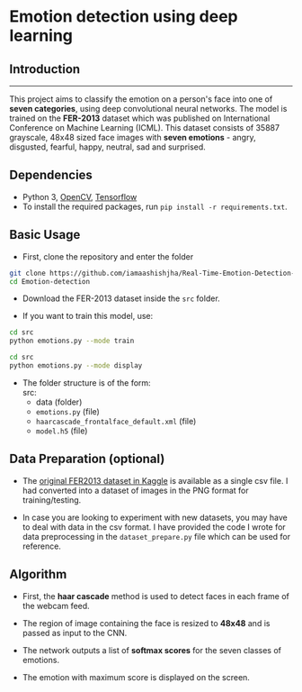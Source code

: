 # Emotion detection using deep learning

## Introduction
****
This project aims to classify the emotion on a person's face into one of **seven categories**, using deep convolutional neural networks. The model is trained on the **FER-2013** dataset which was published on International Conference on Machine Learning (ICML). This dataset consists of 35887 grayscale, 48x48 sized face images with **seven emotions** - angry, disgusted, fearful, happy, neutral, sad and surprised.

## Dependencies

* Python 3, [OpenCV](https://opencv.org/), [Tensorflow](https://www.tensorflow.org/)
* To install the required packages, run `pip install -r requirements.txt`.

## Basic Usage

* First, clone the repository and enter the folder

```bash
git clone https://github.com/iamaashishjha/Real-Time-Emotion-Detection-System-Using-Facial-Expressions.git
cd Emotion-detection
```

* Download the FER-2013 dataset inside the `src` folder.

* If you want to train this model, use:  

```bash
cd src
python emotions.py --mode train
```

<!-- * If you want to view the predictions without training again, you can download the pre-trained model from [here](https://drive.google.com/file/d/1FUn0XNOzf-nQV7QjbBPA6-8GLoHNNgv-/view?usp=sharing) and then run:   -->

```bash
cd src
python emotions.py --mode display
```

* The folder structure is of the form:  
  src:
  * data (folder)
  * `emotions.py` (file)
  * `haarcascade_frontalface_default.xml` (file)
  * `model.h5` (file)

## Data Preparation (optional)

* The [original FER2013 dataset in Kaggle](https://www.kaggle.com/deadskull7/fer2013) is available as a single csv file. I had converted into a dataset of images in the PNG format for training/testing.

* In case you are looking to experiment with new datasets, you may have to deal with data in the csv format. I have provided the code I wrote for data preprocessing in the `dataset_prepare.py` file which can be used for reference.

## Algorithm

* First, the **haar cascade** method is used to detect faces in each frame of the webcam feed.

* The region of image containing the face is resized to **48x48** and is passed as input to the CNN.

* The network outputs a list of **softmax scores** for the seven classes of emotions.

* The emotion with maximum score is displayed on the screen.
